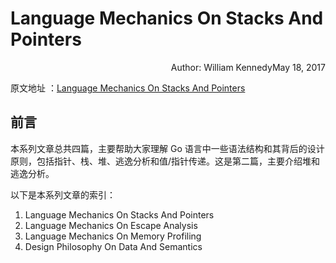 # Language Mechanics On Stacks And Pointers

<p align="right">Author: William KennedyMay 18, 2017</p>

原文地址 ：[Language Mechanics On Stacks And Pointers](https://www.ardanlabs.com/blog/2017/05/language-mechanics-on-stacks-and-pointers.html)

## 前言

本系列文章总共四篇，主要帮助大家理解 Go 语言中一些语法结构和其背后的设计原则，包括指针、栈、堆、逃逸分析和值/指针传递。这是第二篇，主要介绍堆和逃逸分析。

以下是本系列文章的索引：

1. Language Mechanics On Stacks And Pointers
2. Language Mechanics On Escape Analysis
3. Language Mechanics On Memory Profiling
4. Design Philosophy On Data And Semantics
